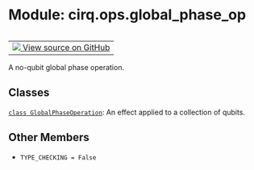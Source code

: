 <div itemscope itemtype="http://developers.google.com/ReferenceObject">
<meta itemprop="name" content="cirq.ops.global_phase_op" />
<meta itemprop="path" content="Stable" />
<meta itemprop="property" content="TYPE_CHECKING"/>
</div>

# Module: cirq.ops.global_phase_op

<!-- Insert buttons and diff -->

<table class="tfo-notebook-buttons tfo-api" align="left">

<td>
  <a target="_blank" href="https://github.com/quantumlib/cirq/tree/master/cirq/ops/global_phase_op.py">
    <img src="https://www.tensorflow.org/images/GitHub-Mark-32px.png" />
    View source on GitHub
  </a>
</td>
</table>



A no-qubit global phase operation.



## Classes

[`class GlobalPhaseOperation`](../../cirq/ops/GlobalPhaseOperation.md): An effect applied to a collection of qubits.

## Other Members

* `TYPE_CHECKING = False` <a id="TYPE_CHECKING"></a>
